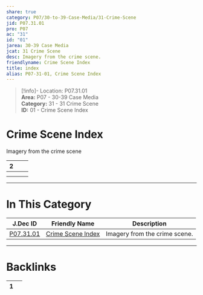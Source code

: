 ```yaml
---  
share: true  
category: P07/30-to-39-Case-Media/31-Crime-Scene  
jid: P07.31.01  
pro: P07  
ac: "31"  
id: "01"  
jarea: 30-39 Case Media  
jcat: 31 Crime Scene  
desc: Imagery from the crime scene.  
friendlyname: Crime Scene Index  
title: index  
alias: P07-31-01, Crime Scene Index  
---  
```

  
>[!info]- Location: P07.31.01  
>**Area:** P07 - 30-39 Case Media  
>**Category:** 31 - 31 Crime Scene  
>**ID:** 01 - Crime Scene Index  
  
# Crime Scene Index  
  
Imagery from the crime scene  
  
   
<div><table class="dataview table-view-table"><thead class="table-view-thead"><tr class="table-view-tr-header"><th class="table-view-th"><span></span><span class="dataview small-text">2</span></th><th class="table-view-th"><span></span></th><th class="table-view-th"><span></span></th></tr></thead><tbody class="table-view-tbody"><tr><td><span></span></td><td><span></span></td><td><span></span></td></tr><tr><td><span></span></td><td><span></span></td><td><span></span></td></tr></tbody></table></div>  
  
  
---  
# In This Category  
  
| J.Dec ID                                                                            | Friendly Name                                                                               | Description                   |  
| ----------------------------------------------------------------------------------- | ------------------------------------------------------------------------------------------- | ----------------------------- |  
| [P07.31.01](index.md) | [Crime Scene Index](index.md) | Imagery from the crime scene. |  
  
  
---  
# Backlinks  
<div><table class="dataview table-view-table"><thead class="table-view-thead"><tr class="table-view-tr-header"><th class="table-view-th"><span></span><span class="dataview small-text">1</span></th><th class="table-view-th"><span></span></th></tr></thead><tbody class="table-view-tbody"></tbody></table></div>